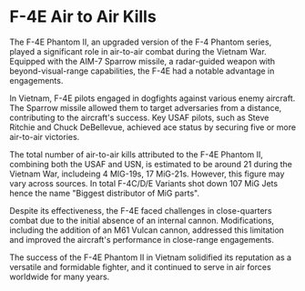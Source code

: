 # F-4E Air to Air Kills

The F-4E Phantom II, an upgraded version of the F-4 Phantom series, played a significant role in
air-to-air combat during the Vietnam War. Equipped with the AIM-7 Sparrow missile, a radar-guided
weapon with beyond-visual-range capabilities, the F-4E had a notable advantage in engagements.

In Vietnam, F-4E pilots engaged in dogfights against various enemy aircraft. The Sparrow missile
allowed them to target adversaries from a distance, contributing to the aircraft's success. Key USAF
pilots, such as Steve Ritchie and Chuck DeBellevue, achieved ace status by securing five or more
air-to-air victories.

The total number of air-to-air kills attributed to the F-4E Phantom II, combining both the USAF and
USN, is estimated to be around 21 during the Vietnam War, includeing 4 MIG-19s, 17 MiG-21s. However,
this figure may vary across sources. In total F-4C/D/E Variants shot down 107 MiG Jets hence the
name "Biggest distributor of MiG parts".

Despite its effectiveness, the F-4E faced challenges in close-quarters combat due to the initial
absence of an internal cannon. Modifications, including the addition of an M61 Vulcan cannon,
addressed this limitation and improved the aircraft's performance in close-range engagements.

The success of the F-4E Phantom II in Vietnam solidified its reputation as a versatile and
formidable fighter, and it continued to serve in air forces worldwide for many years.
